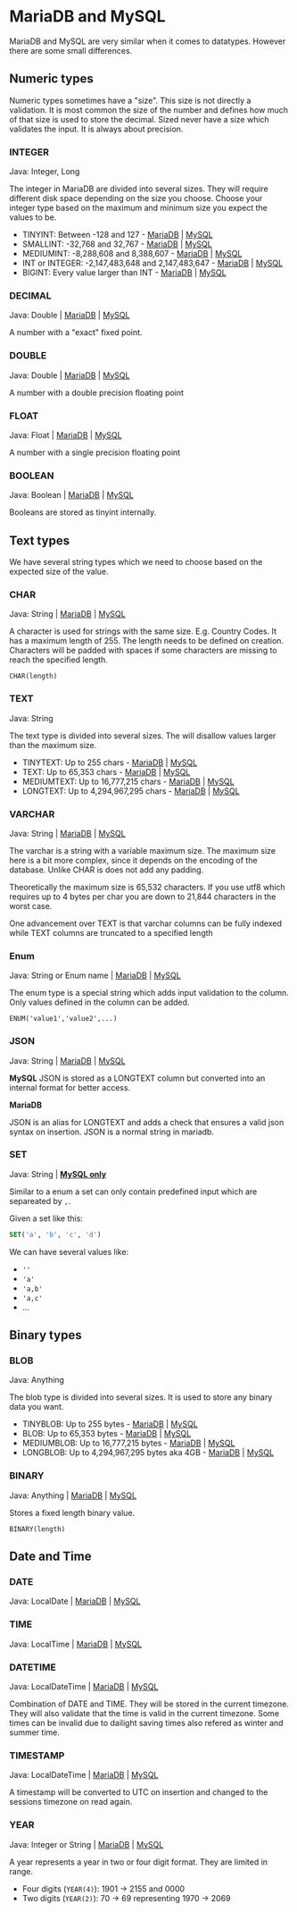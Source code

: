 # MariaDB and MySQL

MariaDB and MySQL are very similar when it comes to datatypes. However there are some small differences.

## Numeric types

Numeric types sometimes have a "size". This size is not directly a validation. It is most common the size of the number
and defines how much of that size is used to store the decimal. Sized never have a size which validates the input. It is
always about precision.

### INTEGER

Java: Integer, Long

The integer in MariaDB are divided into several sizes. They will require different disk space depending on the size you
choose. Choose your integer type based on the maximum and minimum size you expect the values to be.

- TINYINT: Between -128 and 127 - [MariaDB](https://mariadb.com/kb/en/tinyint/)
  | [MySQL](https://dev.mysql.com/doc/refman/8.0/en/integer-types.html)
- SMALLINT: -32,768 and 32,767 - [MariaDB](https://mariadb.com/kb/en/smallint/)
  | [MySQL](https://dev.mysql.com/doc/refman/8.0/en/integer-types.html)
- MEDIUMINT: -8,288,608 and 8,388,607 - [MariaDB](https://mariadb.com/kb/en/mediumint/)
  | [MySQL](https://dev.mysql.com/doc/refman/8.0/en/integer-types.html)
- INT or INTEGER: -2,147,483,648 and 2,147,483,647 - [MariaDB](https://mariadb.com/kb/en/int/)
  | [MySQL](https://dev.mysql.com/doc/refman/8.0/en/integer-types.html)
- BIGINT: Every value larger than INT - [MariaDB](https://mariadb.com/kb/en/bigint/)
  | [MySQL](https://dev.mysql.com/doc/refman/8.0/en/integer-types.html)

### DECIMAL

Java: Double | [MariaDB](https://mariadb.com/kb/en/decimal/)
| [MySQL](https://dev.mysql.com/doc/refman/8.0/en/fixed-point-types.html)

A number with a "exact" fixed point.

### DOUBLE

Java: Double | [MariaDB](https://mariadb.com/kb/en/double/)
| [MySQL](https://dev.mysql.com/doc/refman/8.0/en/floating-point-types.html)

A number with a double precision floating point

### FLOAT

Java: Float | [MariaDB](https://mariadb.com/kb/en/float/)
| [MySQL](https://dev.mysql.com/doc/refman/8.0/en/floating-point-types.html)

A number with a single precision floating point

### BOOLEAN

Java: Boolean | [MariaDB](https://mariadb.com/kb/en/boolean/)
| [MySQL](https://dev.mysql.com/doc/refman/8.0/en/other-vendor-data-types.html)

Booleans are stored as tinyint internally.

## Text types

We have several string types which we need to choose based on the expected size of the value.

### CHAR

Java: String | [MariaDB](https://mariadb.com/kb/en/char/) | [MySQL](https://dev.mysql.com/doc/refman/8.0/en/char.html)

A character is used for strings with the same size. E.g. Country Codes. It has a maximum length of 255. The length needs
to be defined on creation. Characters will be padded with spaces if some characters are missing to reach the specified
length.

`CHAR(length)`

### TEXT

Java: String

The text type is divided into several sizes. The will disallow values larger than the maximum size.

- TINYTEXT: Up to 255 chars - [MariaDB](https://mariadb.com/kb/en/tinytext/)
  | [MySQL](https://dev.mysql.com/doc/refman/8.0/en/blob.html)
- TEXT: Up to 65,353 chars - [MariaDB](https://mariadb.com/kb/en/text/)
  | [MySQL](https://dev.mysql.com/doc/refman/8.0/en/blob.html)
- MEDIUMTEXT: Up to 16,777,215 chars - [MariaDB](https://mariadb.com/kb/en/mediumtext/)
  | [MySQL](https://dev.mysql.com/doc/refman/8.0/en/blob.html)
- LONGTEXT: Up to 4,294,967,295 chars - [MariaDB](https://mariadb.com/kb/en/longtext/)
  | [MySQL](https://dev.mysql.com/doc/refman/8.0/en/blob.html)

### VARCHAR

Java: String | [MariaDB](https://mariadb.com/kb/en/varchar/)
| [MySQL](https://dev.mysql.com/doc/refman/8.0/en/char.html)

The varchar is a string with a variable maximum size. The maximum size here is a bit more complex, since it depends on
the encoding of the database. Unlike CHAR is does not add any padding.

Theoretically the maximum size is 65,532 characters. If you use utf8 which requires up to 4 bytes per char you are down to
21,844 characters in the worst case.

One advancement over TEXT is that varchar columns can be fully indexed while TEXT columns are truncated to a specified
length

### Enum

Java: String or Enum name | [MariaDB](https://mariadb.com/kb/en/enum/)
| [MySQL](https://dev.mysql.com/doc/refman/8.0/en/enum.html)

The enum type is a special string which adds input validation to the column. Only values defined in the column can be
added.

```ENUM('value1','value2',...)```

### JSON

Java: String | [MariaDB](https://mariadb.com/kb/en/json-data-type/)
| [MySQL](https://dev.mysql.com/doc/refman/8.0/en/json.html)

**MySQL**
JSON is stored as a LONGTEXT column but converted into an internal format for better access.

**MariaDB**

JSON is an alias for LONGTEXT and adds a check that ensures a valid json syntax on insertion. JSON is a normal string in
mariadb.

### SET

Java: String | **[MySQL only](https://dev.mysql.com/doc/refman/8.0/en/set.html)**

Similar to a enum a set can only contain predefined input which are separeated by `,`.

Given a set like this:

```sql
SET('a', 'b', 'c', 'd')
```

We can have several values like:

- `''`
- `'a'`
- `'a,b'`
- `'a,c'`
- ...

## Binary types

### BLOB

Java: Anything

The blob type is divided into several sizes. It is used to store any binary data you want.

- TINYBLOB: Up to 255 bytes - [MariaDB](https://mariadb.com/kb/en/tinyblob/)
  | [MySQL](https://dev.mysql.com/doc/refman/8.0/en/blob.html)
- BLOB: Up to 65,353 bytes - [MariaDB](https://mariadb.com/kb/en/blob/)
  | [MySQL](https://dev.mysql.com/doc/refman/8.0/en/blob.html)
- MEDIUMBLOB: Up to 16,777,215 bytes - [MariaDB](https://mariadb.com/kb/en/mediumblob/)
  | [MySQL](https://dev.mysql.com/doc/refman/8.0/en/blob.html)
- LONGBLOB: Up to 4,294,967,295 bytes aka 4GB - [MariaDB](https://mariadb.com/kb/en/longblob/)
  | [MySQL](https://dev.mysql.com/doc/refman/8.0/en/blob.html)

### BINARY

Java: Anything | [MariaDB](https://mariadb.com/kb/en/binary/)
| [MySQL](https://dev.mysql.com/doc/refman/8.0/en/binary-varbinary.html)

Stores a fixed length binary value.

```BINARY(length)```

## Date and Time

### DATE

Java: LocalDate | [MariaDB](https://mariadb.com/kb/en/date/)
| [MySQL](https://dev.mysql.com/doc/refman/8.0/en/datetime.html)

### TIME

Java: LocalTime | [MariaDB](https://mariadb.com/kb/en/time/)
| [MySQL](https://dev.mysql.com/doc/refman/8.0/en/time.html)

### DATETIME

Java: LocalDateTime | [MariaDB](https://mariadb.com/kb/en/datetime/)
| [MySQL](https://dev.mysql.com/doc/refman/8.0/en/datetime.html)

Combination of DATE and TIME. They will be stored in the current timezone. They will also validate that the time is
valid in the current timezone. Some times can be invalid due to dailight saving times also refered as winter and summer
time.

### TIMESTAMP

Java: LocalDateTime | [MariaDB](https://mariadb.com/kb/en/timestamp/)
| [MySQL](https://dev.mysql.com/doc/refman/8.0/en/datetime.html)

A timestamp will be converted to UTC on insertion and changed to the sessions timezone on read again.

### YEAR

Java: Integer or String | [MariaDB](https://mariadb.com/kb/en/year-data-type/)
| [MySQL](https://dev.mysql.com/doc/refman/8.0/en/year.html)

A year represents a year in two or four digit format. They are limited in range.

- Four digits (`YEAR(4)`): 1901 -> 2155 and 0000
- Two digits (`YEAR(2)`): 70 -> 69 representing 1970 -> 2069

